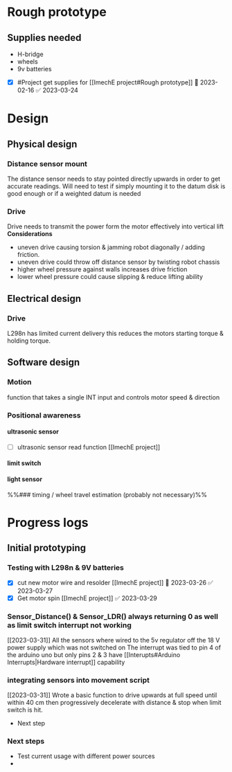# Rough prototype
## Supplies needed
- H-bridge
- wheels
- 9v batteries
- [x] #Project get supplies for [[ImechE project#Rough prototype]] 📅 2023-02-16 ✅ 2023-03-24


# Design
## Physical design
### Distance sensor mount
The distance sensor needs to stay pointed directly upwards in order to get accurate readings.
Will need to test if simply mounting it to the datum disk is good enough or if a weighted datum is needed
### Drive 
Drive needs to transmit the power form the motor effectively into vertical lift
**Considerations**
- uneven drive causing torsion & jamming robot diagonally / adding friction.
- uneven drive could throw off distance sensor by twisting robot chassis
- higher wheel pressure against walls increases drive friction
- lower wheel pressure could cause slipping & reduce lifting ability
## Electrical design
### Drive
L298n has limited current delivery this reduces the motors starting torque & holding torque.

## Software design
### Motion
function that takes a single INT input and controls motor speed & direction

### Positional awareness
#### ultrasonic sensor
- [ ]  ultrasonic sensor read function [[ImechE project]]
#### limit switch
#### light sensor
%%### timing / wheel travel estimation (probably not necessary)%%


# Progress logs
## Initial prototyping
### Testing with L298n & 9V batteries
- [x] cut new motor wire and resolder [[ImechE project]] 📅 2023-03-26 ✅ 2023-03-27
- [x] Get motor spin [[ImechE project]] ✅ 2023-03-29
### Sensor_Distance() & Sensor_LDR() always returning 0 as well as limit switch interrupt not working
[[2023-03-31]]
All the sensors where wired to the 5v regulator off the 18 V power supply which was not switched on 
The interrupt was tied to pin 4 of the arduino uno but only pins 2 & 3 have [[Interupts#Arduino Interrupts|Hardware interrupt]] capability
### integrating sensors into movement script
[[2023-03-31]]
Wrote a basic function to drive upwards at full speed until within 40 cm then progressively decelerate with distance & stop when limit switch is hit.
- Next step 
### Next steps
- Test current usage with different power sources
- 
